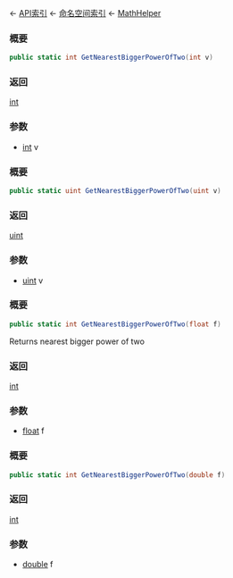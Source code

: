 ← [API索引](Api-Index) ← [命名空间索引](Namespace-Index) ← [MathHelper](VRageMath.MathHelper)

### 概要

```csharp
public static int GetNearestBiggerPowerOfTwo(int v)
```

### 返回

[int](https://docs.microsoft.com/en-us/dotnet/api/System.Int32?view=netframework-4.6)

### 参数

* [int](https://docs.microsoft.com/en-us/dotnet/api/System.Int32?view=netframework-4.6) v
### 概要

```csharp
public static uint GetNearestBiggerPowerOfTwo(uint v)
```

### 返回

[uint](https://docs.microsoft.com/en-us/dotnet/api/System.UInt32?view=netframework-4.6)

### 参数

* [uint](https://docs.microsoft.com/en-us/dotnet/api/System.UInt32?view=netframework-4.6) v
### 概要

```csharp
public static int GetNearestBiggerPowerOfTwo(float f)
```

Returns nearest bigger power of two

### 返回

[int](https://docs.microsoft.com/en-us/dotnet/api/System.Int32?view=netframework-4.6)



### 参数

* [float](https://docs.microsoft.com/en-us/dotnet/api/System.Single?view=netframework-4.6) f
### 概要

```csharp
public static int GetNearestBiggerPowerOfTwo(double f)
```

### 返回

[int](https://docs.microsoft.com/en-us/dotnet/api/System.Int32?view=netframework-4.6)

### 参数

* [double](https://docs.microsoft.com/en-us/dotnet/api/System.Double?view=netframework-4.6) f
